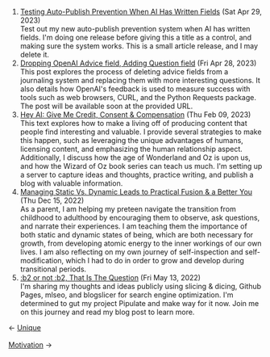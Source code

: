<ol>
<li><a href="/blog/testing-auto-publish-prevention-when-ai-has-written-fields/">Testing Auto-Publish Prevention When AI Has Written Fields</a> (Sat Apr 29, 2023)
<br/>Test out my new auto-publish prevention system when AI has written fields. I'm doing one release before giving this a title as a control, and making sure the system works. This is a small article release, and I may delete it.</li>
<li><a href="/blog/dropping-openai-advice-field-adding-question-field/">Dropping OpenAI Advice field, Adding Question field</a> (Fri Apr 28, 2023)
<br/>This post explores the process of deleting advice fields from a journaling system and replacing them with more interesting questions. It also details how OpenAI's feedback is used to measure success with tools such as web browsers, CURL, and the Python Requests package. The post will be available soon at the provided URL.</li>
<li><a href="/blog/hey-ai-give-me-credit-consent-compensation/">Hey AI: Give Me Credit, Consent & Compensation</a> (Thu Feb 09, 2023)
<br/>This text explores how to make a living off of producing content that people find interesting and valuable. I provide several strategies to make this happen, such as leveraging the unique advantages of humans, licensing content, and emphasizing the human relationship aspect. Additionally, I discuss how the age of Wonderland and Oz is upon us, and how the Wizard of Oz book series can teach us much. I'm setting up a server to capture ideas and thoughts, practice writing, and publish a blog with valuable information.</li>
<li><a href="/blog/managing-static-vs-dynamic-leads-to-practical-fusion-a-better-you/">Managing Static Vs. Dynamic Leads to Practical Fusion & a Better You</a> (Thu Dec 15, 2022)
<br/>As a parent, I am helping my preteen navigate the transition from childhood to adulthood by encouraging them to observe, ask questions, and narrate their experiences. I am teaching them the importance of both static and dynamic states of being, which are both necessary for growth, from developing atomic energy to the inner workings of our own lives. I am also reflecting on my own journey of self-inspection and self-modification, which I had to do in order to grow and develop during transitional periods.</li>
<li><a href="/blog/b2-or-not-b2-that-is-the-question/">:b2 or not :b2, That Is The Question</a> (Fri May 13, 2022)
<br/>I'm sharing my thoughts and ideas publicly using slicing & dicing, Github Pages, mlseo, and blogslicer for search engine optimization. I'm determined to gut my project Pipulate and make way for it now. Join me on this journey and read my blog post to learn more.</li>
</ol>
<div class="arrow-links"><div class="post-nav-prev"><span class="arrow">&larr;&nbsp;</span><a href="/unique/">Unique</a></div> &nbsp; <div class="post-nav-next"><a href="/motivation/">Motivation</a><span class="arrow">&nbsp;&rarr;</span></div></div>
